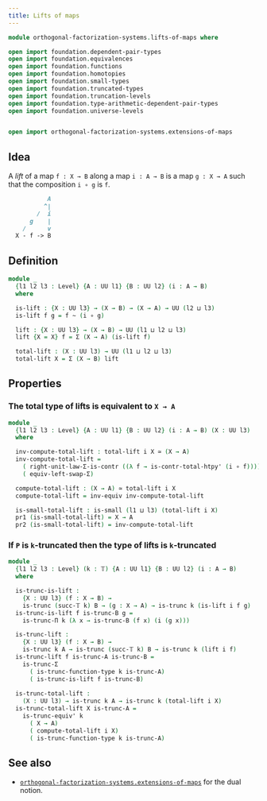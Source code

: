 ```yaml
---
title: Lifts of maps
---
```


```agda
module orthogonal-factorization-systems.lifts-of-maps where

open import foundation.dependent-pair-types
open import foundation.equivalences
open import foundation.functions
open import foundation.homotopies
open import foundation.small-types
open import foundation.truncated-types
open import foundation.truncation-levels
open import foundation.type-arithmetic-dependent-pair-types
open import foundation.universe-levels


open import orthogonal-factorization-systems.extensions-of-maps
```

## Idea

A _lift_ of a map `f : X → B` along a map `i : A → B`
is a map `g : X → A` such that the composition `i ∘ g` is `f`.

```md
           A
          ^|
        /  i
      g    |
    /      v
  X - f -> B
```

## Definition

```agda
module _
  {l1 l2 l3 : Level} {A : UU l1} {B : UU l2} (i : A → B)
  where

  is-lift : {X : UU l3} → (X → B) → (X → A) → UU (l2 ⊔ l3)
  is-lift f g = f ~ (i ∘ g)

  lift : {X : UU l3} → (X → B) → UU (l1 ⊔ l2 ⊔ l3)
  lift {X = X} f = Σ (X → A) (is-lift f)

  total-lift : (X : UU l3) → UU (l1 ⊔ l2 ⊔ l3)
  total-lift X = Σ (X → B) lift
```

## Properties

### The total type of lifts is equivalent to `X → A`

```agda
module _
  {l1 l2 l3 : Level} {A : UU l1} {B : UU l2} (i : A → B) (X : UU l3)
  where

  inv-compute-total-lift : total-lift i X ≃ (X → A)
  inv-compute-total-lift =
    ( right-unit-law-Σ-is-contr ((λ f → is-contr-total-htpy' (i ∘ f)))) ∘e
    ( equiv-left-swap-Σ)

  compute-total-lift : (X → A) ≃ total-lift i X
  compute-total-lift = inv-equiv inv-compute-total-lift

  is-small-total-lift : is-small (l1 ⊔ l3) (total-lift i X)
  pr1 (is-small-total-lift) = X → A
  pr2 (is-small-total-lift) = inv-compute-total-lift
```

### If `P` is `k`-truncated then the type of lifts is `k`-truncated

```agda
module _
  {l1 l2 l3 : Level} (k : 𝕋) {A : UU l1} {B : UU l2} (i : A → B)
  where

  is-trunc-is-lift :
    {X : UU l3} (f : X → B) →
    is-trunc (succ-𝕋 k) B → (g : X → A) → is-trunc k (is-lift i f g)
  is-trunc-is-lift f is-trunc-B g =
    is-trunc-Π k (λ x → is-trunc-B (f x) (i (g x)))

  is-trunc-lift :
    {X : UU l3} (f : X → B) →
    is-trunc k A → is-trunc (succ-𝕋 k) B → is-trunc k (lift i f)
  is-trunc-lift f is-trunc-A is-trunc-B =
    is-trunc-Σ
      ( is-trunc-function-type k is-trunc-A)
      ( is-trunc-is-lift f is-trunc-B)
  
  is-trunc-total-lift :
    (X : UU l3) → is-trunc k A → is-trunc k (total-lift i X)
  is-trunc-total-lift X is-trunc-A =
    is-trunc-equiv' k
      ( X → A)
      ( compute-total-lift i X)
      ( is-trunc-function-type k is-trunc-A)
```

## See also

- [`orthogonal-factorization-systems.extensions-of-maps`](orthogonal-factorization-systems.extensions-of-maps.html) for the dual notion.
